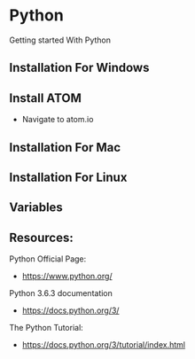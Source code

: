# Python
Getting started With Python

## Installation For Windows

## Install ATOM
- Navigate to atom.io
## Installation For Mac
## Installation For Linux

## Variables

## Resources:
Python Official Page:
- https://www.python.org/

Python 3.6.3 documentation
- https://docs.python.org/3/

The Python Tutorial:
- https://docs.python.org/3/tutorial/index.html
